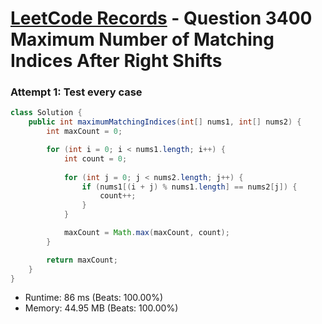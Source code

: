 # [LeetCode Records](../../README.md) - Question 3400 Maximum Number of Matching Indices After Right Shifts

### Attempt 1: Test every case
```java
class Solution {
    public int maximumMatchingIndices(int[] nums1, int[] nums2) {
        int maxCount = 0;

        for (int i = 0; i < nums1.length; i++) {
            int count = 0;
            
            for (int j = 0; j < nums2.length; j++) {
                if (nums1[(i + j) % nums1.length] == nums2[j]) {
                    count++;
                }
            }

            maxCount = Math.max(maxCount, count);
        }

        return maxCount;
    }
}
```
- Runtime: 86 ms (Beats: 100.00%)
- Memory: 44.95 MB (Beats: 100.00%)

<br>
